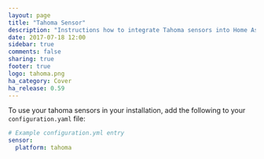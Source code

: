 ```yaml
---
layout: page
title: "Tahoma Sensor"
description: "Instructions how to integrate Tahoma sensors into Home Assistant."
date: 2017-07-18 12:00
sidebar: true
comments: false
sharing: true
footer: true
logo: tahoma.png
ha_category: Cover
ha_release: 0.59
---
```


To use your tahoma sensors in your installation, add the following to your `configuration.yaml` file:

```yaml
# Example configuration.yml entry
sensor:
  platform: tahoma
```
